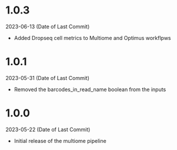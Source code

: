 # 1.0.3
2023-06-13 (Date of Last Commit)

* Added Dropseq cell metrics to Multiome and Optimus workflpws

# 1.0.1
2023-05-31 (Date of Last Commit)

* Removed the barcodes_in_read_name boolean from the inputs

# 1.0.0
2023-05-22 (Date of Last Commit)

* Initial release of the multiome pipeline 